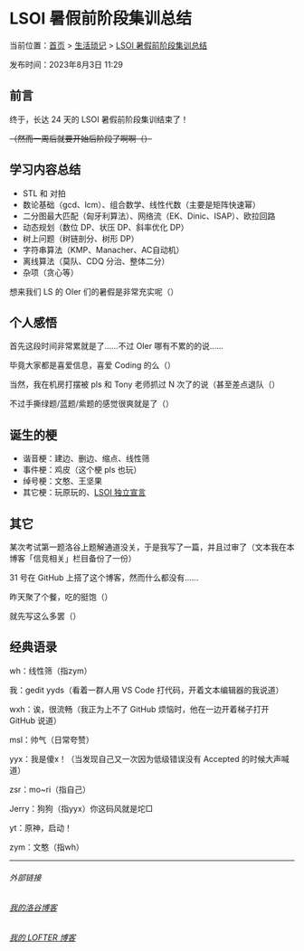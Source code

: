 # LSOI 暑假前阶段集训总结

当前位置：[首页](index.md) > [生活琐记](life.md) > [LSOI 暑假前阶段集训总结](life-1.md)

发布时间：2023年8月3日 11:29

## 前言

终于，长达 24 天的 LSOI 暑假前阶段集训结束了！

~~（然而一周后就要开始后阶段了啊啊（）~~

## 学习内容总结

- STL 和 对拍
- 数论基础（gcd、lcm）、组合数学、线性代数（主要是矩阵快速幂）
- 二分图最大匹配（匈牙利算法）、网络流（EK、Dinic、ISAP）、欧拉回路
- 动态规划（数位 DP、状压 DP、斜率优化 DP）
- 树上问题（树链剖分、树形 DP）
- 字符串算法（KMP、Manacher、AC自动机）
- 离线算法（莫队、CDQ 分治、整体二分）
- 杂项（贪心等）


想来我们 LS 的 OIer 们的暑假是非常充实呢（）

## 个人感悟

首先这段时间非常累就是了……不过 OIer 哪有不累的的说……

毕竟大家都是喜爱信息，喜爱 Coding 的么（）

当然，我在机房打摆被 pls 和 Tony 老师抓过 N 次了的说（甚至差点退队（）

不过手撕绿题/蓝题/紫题的感觉很爽就是了（）

## 诞生的梗

- 谐音梗：建边、删边、缩点、线性筛
- 事件梗：鸡皮（这个梗 pls 也玩）
- 绰号梗：文憨、王坚果
- 其它梗：玩原玩的、[LSOI 独立宣言](https://www.luogu.com.cn/blog/wxh-666/lsoi-du-li-xuan-yan)

## 其它

某次考试第一题洛谷上题解通道没关，于是我写了一篇，并且过审了（文本我在本博客「信竞相关」栏目备份了一份）

31 号在 GitHub 上搭了这个博客，然而什么都没有……

昨天聚了个餐，吃的挺饱（）

就先写这么多罢（）

## 经典语录

wh：线性筛（指zym）

我：gedit yyds（看着一群人用 VS Code 打代码，开着文本编辑器的我说道）

wxh：诶，很流畅（我正为上不了 GitHub 烦恼时，他在一边开着梯子打开 GitHub 说道）

msl：帅气（日常夸赞）

yyx：我是傻x！（当发现自己又一次因为低级错误没有 Accepted 的时候大声喊道）

zsr：mo\~ri（指自己）

Jerry：狗狗（指yyx）你这码风就是坨□

yt：原神，启动！

zym：文憨（指wh）

---
###### 外部链接
###### [我的洛谷博客](https://muhyih.blog.luogu.org/)
###### [我的 LOFTER 博客](https://seven-celsius-sunny.lofter.com/)

